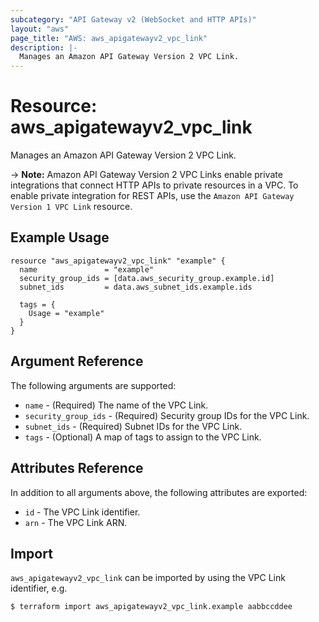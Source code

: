 ```yaml
---
subcategory: "API Gateway v2 (WebSocket and HTTP APIs)"
layout: "aws"
page_title: "AWS: aws_apigatewayv2_vpc_link"
description: |-
  Manages an Amazon API Gateway Version 2 VPC Link.
---
```


# Resource: aws_apigatewayv2_vpc_link

Manages an Amazon API Gateway Version 2 VPC Link.

-> **Note:** Amazon API Gateway Version 2 VPC Links enable private integrations that connect HTTP APIs to private resources in a VPC.
To enable private integration for REST APIs, use the `Amazon API Gateway Version 1 VPC Link` resource.

## Example Usage

```hcl
resource "aws_apigatewayv2_vpc_link" "example" {
  name               = "example"
  security_group_ids = [data.aws_security_group.example.id]
  subnet_ids         = data.aws_subnet_ids.example.ids

  tags = {
    Usage = "example"
  }
}
```

## Argument Reference

The following arguments are supported:

* `name` - (Required) The name of the VPC Link.
* `security_group_ids` - (Required) Security group IDs for the VPC Link.
* `subnet_ids` - (Required) Subnet IDs for the VPC Link.
* `tags` - (Optional) A map of tags to assign to the VPC Link.

## Attributes Reference

In addition to all arguments above, the following attributes are exported:

* `id` - The VPC Link identifier.
* `arn` - The VPC Link ARN.

## Import

`aws_apigatewayv2_vpc_link` can be imported by using the VPC Link identifier, e.g.

```
$ terraform import aws_apigatewayv2_vpc_link.example aabbccddee
```
